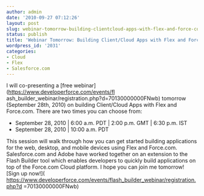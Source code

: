 ```yaml
---
author: admin
date: '2010-09-27 07:12:26'
layout: post
slug: webinar-tomorrow-building-clientcloud-apps-with-flex-and-force-com
status: publish
title: 'Webinar Tomorrow: Building Client/Cloud Apps with Flex and Force.com'
wordpress_id: '2031'
categories:
- Cloud
- Flex
- Salesforce.com
---
```


I will co-presenting a [free webinar](https://www.developerforce.com/events/fl
ash_builder_webinar/registration.php?d=70130000000FNwb) tomorrow (September
28th, 2010) on building Client/Cloud Apps with Flex and Force.com. There are
two times you can choose from:

  * September 28, 2010 | 6:00 a.m. PDT | 2:00 p.m. GMT | 6:30 p.m. IST
  * September 28, 2010 | 10:00 a.m. PDT
  
This session will walk through how you can get started building applications
for the web, desktop, and mobile devices using Flex and Force.com.
Salesforce.com and Adobe have worked together on an extension to the Flash
Builder tool which enables developers to quickly build applications on top of
the Force.com Cloud platform. I hope you can join me tomorrow! [Sign up now!](
https://www.developerforce.com/events/flash_builder_webinar/registration.php?d
=70130000000FNwb)

